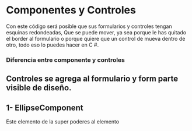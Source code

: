 # Componentes y Controles

Con este código será posible que sus formularios y controles tengan esquinas redondeadas, Que se puede mover, ya sea porque le has quitado el border al formulario o porque quiere
que un control de mueva dentro de otro, todo eso lo puedes hacer en C #.

### Diferencia entre componente y controles

## Controles se agrega al formulario y form parte visible de diseño.

## 1- EllipseComponent

Este elemento de la super poderes al elemento

